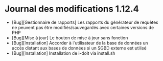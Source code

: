 # Journal des modifications 1.12.4 

- [Bug][Gestionnaire de rapports] Les rapports du générateur de requêtes ne peuvent pas être modifiés/sauvegardés avec certaines versions de PHP  
- [Bug][Mise à jour] Le bouton de mise à jour sans fonction  
- [Bug][Installation] Accorder à l'utilisateur de la base de données un accès distant aux bases de données si un SGBD externe est utilisé  
- [Bug][Installation] Installation de i-doit via install.sh  
